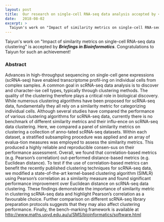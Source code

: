 ```yaml
---
layout: post
title:  Our research on single-cell RNA-seq data analysis accepted by <b><i>Briefings in Bioinformatics</i></b>
date:   2018-08-02
excerpt: >
  Taiyun's work on "Impact of similarity metrics on single-cell RNA-seq data clustering" is accepted by <b><i>Briefings in Bioinformatics</i></b>.
---
```

  
  Taiyun's work on "Impact of similarity metrics on single-cell RNA-seq data clustering" is accepted by <b><i>Briefings in Bioinformatics</i></b>. Congratulations to Taiyun for such an achievement!
  

### Abstract

Advances in high-throughput sequencing on single-cell gene expressions (scRNA-seq) have enabled transcriptome profil-ing on individual cells from complex samples. A common goal in scRNA-seq data analysis is to discover and character-ise cell types, typically through clustering methods. The quality of the clustering therefore plays a critical role in biological discovery. While numerous clustering algorithms have been proposed for scRNA-seq data, fundamentally they all rely on a similarity metric for categorizing individual cells. Although several studies have compared the performance of various clustering algorithms for scRNA-seq data, currently there is no benchmark of different similarity metrics and their influ-ence on scRNA-seq data clustering. Here, we compared a panel of similarity metrics on clustering a collection of anno-tated scRNA-seq datasets. Within each dataset, a stratified subsampling procedure was applied and an array of evalua-tion measures was employed to assess the similarity metrics. This produced a highly reliable and reproducible consen-sus on their performance assessment. Overall, we found that correlation-based metrics (e.g. Pearson’s correlation) out-performed distance-based metrics (e.g. Euclidean distance). To test if the use of correlation-based metrics can benefit the recently published clustering techniques for scRNA-seq data, we modified a state-of-the-art kernel-based clustering algorithm (SIMLR) using Pearson’s correlation as a similarity measure and found significant performance improvement over Euclidean distance on scRNA-seq data clustering. These findings demonstrate the importance of similarity metric in clustering scRNA-seq data and highlight Pearson’s correlation as a favourable choice. Further comparison on different scRNA-seq library preparation protocols suggests that they may also affect clustering performance. Finally, the bench-marking framework is available at http://www.maths.usyd.edu.au/u/SMS/bioinformatics/software.html